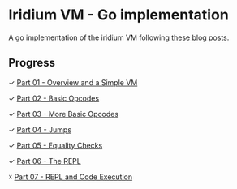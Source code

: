 # Iridium VM - Go implementation

A go implementation of the iridium VM following [these blog posts](https://blog.subnetzero.io/post/building-language-vm-part-00/).

## Progress

✓ [Part 01 - Overview and a Simple VM](https://blog.subnetzero.io/post/building-language-vm-part-01/)

✓ [Part 02 - Basic Opcodes](https://blog.subnetzero.io/post/building-language-vm-part-02/)

✓ [Part 03 - More Basic Opcodes](https://blog.subnetzero.io/post/building-language-vm-part-03/)

✓ [Part 04 - Jumps](https://blog.subnetzero.io/post/building-language-vm-part-04/)

✓ [Part 05 - Equality Checks](https://blog.subnetzero.io/post/building-language-vm-part-05/)

✓ [Part 06 - The REPL](https://blog.subnetzero.io/post/building-language-vm-part-06/)

☓ [Part 07 - REPL and Code Execution](https://blog.subnetzero.io/post/building-language-vm-part-07/)
